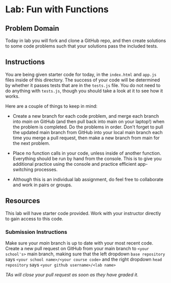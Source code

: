 # Lab: Fun with Functions

## Problem Domain

Today in lab you will fork and clone a GitHub repo, and then create solutions to some code problems such that your solutions pass the included tests.

## Instructions

You are being given starter code for today, in the `index.html` and `app.js` files inside of this directory. The success of your code will be determined by whether it passes tests that are in the `tests.js` file. You do not need to do anything with `tests.js`, though you should take a look at it to see how it works.

Here are a couple of things to keep in mind:

* Create a new branch for each code problem, and merge each branch into *main* on GitHub (and then pull back into main on your laptop!) when the problem is completed. Do the problems in order. Don't forget to pull the updated main branch from GitHub into your local main branch each time you merge a pull request, then make a new branch from main for the next problem.
* Place no function calls in your code, unless inside of another function. Everything should be run by hand from the console. This is to give you additional practice using the console and practice efficient app-switching processes.

* Although this is an individual lab assignment, do feel free to collaborate and work in pairs or groups.

## Resources

This lab will have starter code provided. Work with your instructor directly to gain access to this code.

### Submission Instructions

Make sure your *main* branch is up to date with your most recent code. Create a new pull request on GitHub from your main branch to `<your school's>` main branch, making sure that the left dropdown `base repository` says `<your school name>/<your course code>` and the right dropdown `head repository` says `<your github username>/<lab name>`

_TAs will close your pull request as soon as they have graded it._
